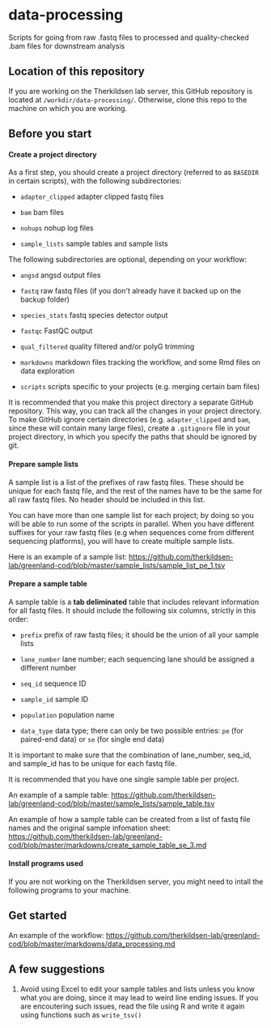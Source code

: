 # data-processing

Scripts for going from raw .fastq files to processed and quality-checked .bam files for downstream analysis

## Location of this repository

If you are working on the Therkildsen lab server, this GitHub repository is located at `/workdir/data-processing/`. Otherwise, clone this repo to the machine on which you are working. 

## Before you start

#### Create a project directory

As a first step, you should create a project directory (referred to as `BASEDIR` in certain scripts), with the following subdirectories:

  * `adapter_clipped` adapter clipped fastq files
  
  * `bam` bam files
  
  * `nohups` nohup log files
  
  * `sample_lists` sample tables and sample lists

The following subdirectories are optional, depending on your workflow:

  * `angsd` angsd output files
  
  * `fastq` raw fastq files (if you don't already have it backed up on the backup folder)
  
  * `species_stats` fastq species detector output
  
  * `fastqc` FastQC output
  
  * `qual_filtered` quality filtered and/or polyG trimming
  
  * `markdowns` markdown files tracking the workflow, and some Rmd files on data exploration
  
  * `scripts` scripts specific to your projects (e.g. merging certain bam files)

It is recommended that you make this project directory a separate GitHub repository. This way, you can track all the changes in your project directory. To make GitHub ignore certain directories (e.g. `adapter_clipped` and `bam`, since these will contain many large files), create a `.gitignore` file in your project directory, in which you specify the paths that should be ignored by git. 

#### Prepare sample lists

A sample list is a list of the prefixes of raw fastq files. These should be unique for each fastq file, and the rest of the names have to be the same for all raw fastq files. No header should be included in this list. 

You can have more than one sample list for each project; by doing so you will be able to run some of the scripts in parallel. When you have different suffixes for your raw fastq files (e.g when sequences come from different sequencing platforms), you will have to create multiple sample lists. 

Here is an example of a sample list: https://github.com/therkildsen-lab/greenland-cod/blob/master/sample_lists/sample_list_pe_1.tsv

#### Prepare a sample table

A sample table is a **tab deliminated** table that includes relevant information for all fastq files. It should include the following six columns, strictly in this order:

  * `prefix` prefix of raw fastq files; it should be the union of all your sample lists
  
  * `lane_number` lane number; each sequencing lane should be assigned a different number
  
  * `seq_id` sequence ID
  
  * `sample_id` sample ID
  
  * `population` population name
  
  * `data_type` data type; there can only be two possible entries: `pe` (for paired-end data) or `se` (for single end data)

It is important to make sure that the combination of lane_number, seq_id, and sample_id has to be unique for each fastq file. 

It is recommended that you have one single sample table per project. 

An example of a sample table: https://github.com/therkildsen-lab/greenland-cod/blob/master/sample_lists/sample_table.tsv

An example of how a sample table can be created from a list of fastq file names and the original sample infomation sheet: https://github.com/therkildsen-lab/greenland-cod/blob/master/markdowns/create_sample_table_se_3.md

#### Install programs used

If you are not working on the Therkildsen server, you might need to intall the following programs to your machine.

## Get started

An example of the workflow: https://github.com/therkildsen-lab/greenland-cod/blob/master/markdowns/data_processing.md

## A few suggestions

1. Avoid using Excel to edit your sample tables and lists unless you know what you are doing, since it may lead to weird line ending issues. If you are encoutering such issues, read the file using R and write it again using functions such as `write_tsv()`
